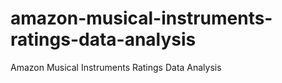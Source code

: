 # amazon-musical-instruments-ratings-data-analysis
Amazon Musical Instruments Ratings Data Analysis
